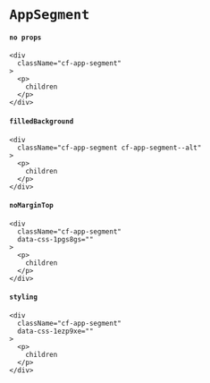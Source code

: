 # `AppSegment`

#### `no props`

```
<div
  className="cf-app-segment"
>
  <p>
    children
  </p>
</div>
```

#### `filledBackground`

```
<div
  className="cf-app-segment cf-app-segment--alt"
>
  <p>
    children
  </p>
</div>
```

#### `noMarginTop`

```
<div
  className="cf-app-segment"
  data-css-1pgs8gs=""
>
  <p>
    children
  </p>
</div>
```

#### `styling`

```
<div
  className="cf-app-segment"
  data-css-1ezp9xe=""
>
  <p>
    children
  </p>
</div>
```


